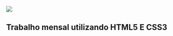 <img src = "https://raw.githubusercontent.com/gist/JoaoSchulz/15a56dd135c6e6ce7b001a0a6a7fa1ea/raw/123e2460c9b4c680a49845fbb04d808b2eba1f9f/fundo.svg">
<h2> Trabalho mensal utilizando HTML5 E CSS3 </h2>
